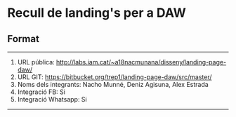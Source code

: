 # Recull de landing's per a DAW
## Format

-----
1. URL pública: http://labs.iam.cat/~a18nacmunana/disseny/landing-page-daw/
2. URL GIT: https://bitbucket.org/trep1/landing-page-daw/src/master/
3. Noms dels integrants: Nacho Munné, Deniz Agisuna, Alex Estrada
4. Integració FB: Si
5. Integració Whatsapp: Si
-----